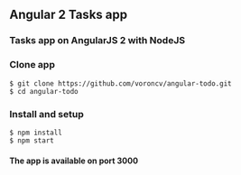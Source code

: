 ## Angular 2 Tasks app
### Tasks app on AngularJS 2 with NodeJS
### Clone app
```
$ git clone https://github.com/voroncv/angular-todo.git
$ cd angular-todo
```
### Install and setup
```
$ npm install
$ npm start
```
#### The app is available on port 3000
